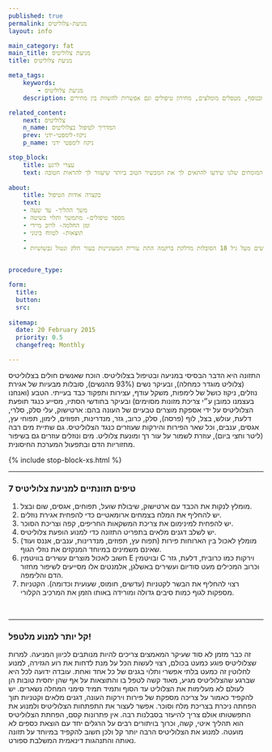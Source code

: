 ```yaml
---
published: true
permalink: מניעת-צלוליטיס
layout: info

main_category: fat
main_title: מניעת צלוליטיס
title: מניעת צלוליטיס

meta_tags:
    keywords:
        - מניעת צלוליטיס
    description: טיפים תזונתיים למניעת צלוליטיס ואם הוא כבר הופיע תוכלו למצוא כאן את כל השיטות להעלמתו ובנוסף, מטפלים מומלצים, מחירון טיפולים וגם אפשרות להשוות בין מחירים

related_content:
    next: צלוליטיס
    n_name: המדריך לטיפול בצלוליטיס
    prev: ניקוז-לימפטי-ידני
    p_name: ניקוז לימפטי ידני

stop_block: 
    title: עצרי לרגע
    text: מעוניינת לטפל בטקסטורת הגוף? סובלת ממרקם עור גבשושי ומבליטות באזורים שונים? העלמת צלוליט והצטברויות שומנים מתחת לעור הוא הליך שמבוצע ללא ניתוח וע״י מגוון מכשירים מתקדמים וחדשניים המבטיחים תוצאה מושלמת, התייעצי עם המומחים שלנו שידעו להתאים לך את המכשיר הטוב ביותר שיעזור לך להראות חטובה.
    
about:
    title: בקצרה אודות הטיפול
    text: 
    - משך ההליך- עד שעה
    - מספר טיפולים- מתמשך ותלוי בשיטה
    - זמן החלמה- לרוב מיידי
    - תוצאות- לטווח בינוני
    - 
    - העלמת צלוליטיס מתאימה בדרך כלל לנשים מעל גיל 18 הסובלות מדלקת ברקמה התת עורית המעוניינות בעור חלק ונטול גבשושיות
   

procedure_type: 

form:
  title: 
  button: 
  src:
  
sitemap: 
  date: 20 February 2015
  priority: 0.5
  changefreq: Monthly

---
```

התזונה היא הדבר הבסיסי במניעה ובטיפול בצלוליטיס. הוכח שאנשים חולים בצלוליטיס (צלוליט מוגדר כמחלה), ובעיקר נשים (93% מהנשים), סובלות מבעיות של אגירת נוזלים, ניקוז כושל של לימפות, משקל עודף, עצירות ותפקוד כבד בעייתי. הטבע (ואנחנו בעצמנו כמובן ע״י צריכת מזונות מסוימים) ובעיקר בחודשי הסתיו, מסייע כנגד תופעת הצלוליטיס על ידי אספקת מוצרים טבעיים של העונה בהם: ארטישוק, עלי סלק, סלרי, דלעת, עולש, בצל, לוף (פרסה), סלק, כרוב, גזר, מנדרינות, תפוזים, לימון, תפוחי עץ, אגסים, ענבים, וכל שאר הפירות והירקות שעוזרים כנגד הצלוליטיס. גם שתיית מים רבה (ליטר וחצי ביום), עוזרת לשמור על עור רך ומונעת צלוליט. מים ונוזלים עוזרים גם בשיפור מחזוריות הדם ובתפעול המערכת החיסונית.

 {% include stop-block-xs.html %}  

- - - - - -

###  7 טיפים תזונתיים למניעת צלוליטיס

1. מומלץ לנקות את הכבד עם ארטישוק, שיבולת שועל, תפוחים, אגסים, שום ובצל.
2. יש להחליף את המלח בצמחים ארומאטיים כדי להפחית אגירת נוזלים.
3. יש להפחית למינימום את צריכת המשקאות החריפים, קפה וצריכת הסוכר.
4. יש לשלב דגנים מלאים בתפריט התזונה כדי למנוע הופעת צלוליטיס.
5. מומלץ לאכול בין הארוחות פירות (תפוח עץ, תפוזים, מנדרינות, ענבים, אננס ועוד) שאינם משמינים במיוחד המנקזים את נוזלי הגוף.
6. חשוב לאכול מוצרים עשירים בוויטמין E ובויטמין C וירקות כמו כרובית, דלעת, גזר וכרוב המכילים מעט סודיום ועשירים באשלגן, אלמנטים אלו מסייעים לשיפור מחזור הדם והלימפה.
7. רצוי להחליף את הבשר לקטניות (עדשים, חומוס, שעועית וכדומה). הקטניות מספקות לגוף כמות סיבים גדולה ומורידה באותו הזמן את המרכיב הקלורי.
 
 

- - - - - -

###  קל יותר למנוע מלטפל!

זה כבר מזמן לא סוד שעיקר המאמצים צריכים להיות מנותבים לכיוון המניעה. למרות שצלוליטיס פוגע כמעט בכולם, רצוי לעשות הכל על מנת לדחות את רוע הגזירה, למנוע לחלוטין זה כמעט בלתי אפשרי ותלוי בגנים של כל אחד ואחת. עובדה ידועה לכל היא שברגע שהצלוליטיס מגיע, מאוד קשה לטפל בו והתוצאות על אף שהן יחסית טובות הן לעולם לא מעלימות את הצלוליט עד הסוף ותמיד תמיד סימני המחלה נשארים. יש להקפיד כאמור על צריכה מספקת של פירות וירקות העונה, דגנים מלאים וקטניות תוך הפחתה ניכרת בצריכת מלח וסוכר. אפשר לעצור את התפתחות הצלוליטיס ולמנוע את התפשטותו אולם צריך להיעזר בסבלנות רבה. אין פתרונות קסם, הפחתת הצלוליטיס הוא תהליך איטי, קשה, וכרוך בויתורים רבים על הרגלים יחד עם הוצאת כספים לא מועטה. למנוע את הצלוליטיס הרבה יותר קל ולכן חשוב להקפיד במיוחד על תזונה נאותה והתנהגות דינאמית המשלבת ספורט.